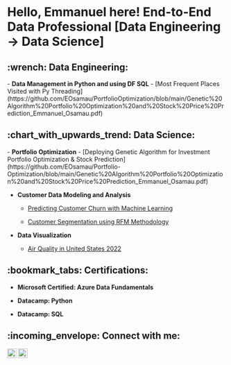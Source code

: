 <h1> Hello, Emmanuel here! 
  End-to-End Data Professional [Data Engineering 	&rarr; Data Science] 
<h2> :wrench: Data Engineering:</h2>
- <b>Data Management in Python and using DF SQL</b>
  - [Most Frequent Places Visited with Py Threading](https://github.com/EOsamau/PortfolioOptimization/blob/main/Genetic%20Algorithm%20Portfolio%20Optimization%20and%20Stock%20Price%20Prediction_Emmanuel_Osamau.pdf)
  
<h2> :chart_with_upwards_trend: Data Science:</h2>
- <b>Portfolio Optimization</b>
  - [Deploying Genetic Algorithm for Investment Portfolio Optimization & Stock Prediction](https://github.com/EOsamau/Portfolio-Optimization/blob/main/Genetic%20Algorithm%20Portfolio%20Optimization%20and%20Stock%20Price%20Prediction_Emmanuel_Osamau.pdf)

- <b>Customer Data Modeling and Analysis</b>
  - [Predicting Customer Churn with Machine Learning](https://github.com/EOsamau/Customer-Churn-Prediction/blob/main/CUSTOMER%20CHURN%20PREDICTION%20(1).ipynb)
 
  - [Customer Segmentation using RFM Methodology](https://github.com/EOsamau/Customer-Segmentation-RFM/blob/main/RFM%20Customer%20Segmentation.ipynb)


- <b>Data Visualization</b>
  - [Air Quality in United States 2022](https://github.com/EOsamau/2022-Air-Quality-United-States/blob/main/Air%20Quality%20in%20the%20United%20States%202022.pdf)
  

<h2>:bookmark_tabs: Certifications:</h2>

- <b>Microsoft Certified: Azure Data Fundamentals</b>

- <b>Datacamp:  Python</b>

- <b>Datacamp:  SQL</b>


<!--
<h2>📺 Popular YouTube Videos</h2>

- [How to get into Cybersecurity Starting From Zero](https://www.youtube.com/watch?v=a83ASGn_V_s)
- [A Day in the Life of a Cybersecurity Anayst](https://www.youtube.com/watch?v=uHy3oM7NnoU)
- [How to Create a KeyLogger (C#)](https://www.youtube.com/watch?v=N-L9hklSlNk)
- [Ransomware Demonstration (C#)](https://www.youtube.com/watch?v=OfvdQeh79s0)
- [Is WGU Legit?](https://www.youtube.com/watch?v=E2MwRWxDBkA)
-->

<h2> :incoming_envelope: Connect with me:</h2>

[<img align="left" alt="JoshMadakor | LinkedIn" width="22px" src="https://cdn.jsdelivr.net/npm/simple-icons@v3/icons/linkedin.svg" />][linkedin]
[<img align="left" alt="JoshMadakor | Instagram" width="22px" src="https://cdn.jsdelivr.net/npm/simple-icons@v3/icons/instagram.svg" />][instagram]


[instagram]: https://www.instagram.com/etkojo/
[linkedin]: https://www.linkedin.com/in/emmanuel-osamau/

